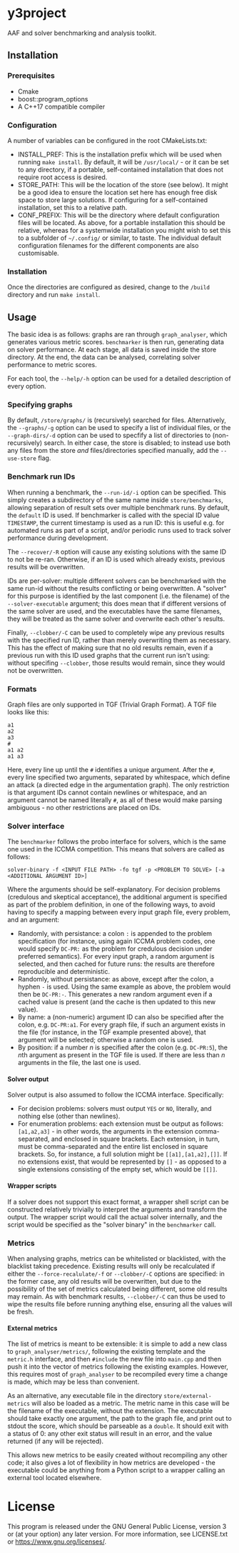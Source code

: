 # y3project
AAF and solver benchmarking and analysis toolkit.

## Installation
### Prerequisites
* Cmake
* boost::program\_options
* A C++17 compatible compiler
### Configuration
A number of variables can be configured in the root CMakeLists.txt:
* INSTALL\_PREF: This is the installation prefix which will be used when running `make install`. By default, it will be `/usr/local/` - or it can be set to any directory, if a portable, self-contained installation that does not require root access is desired.
* STORE\_PATH: This will be the location of the store (see below). It might be a good idea to ensure the location set here has enough free disk space to store large solutions. If configuring for a self-contained installation, set this to a relative path.
* CONF\_PREFIX: This will be the directory where default configuration files will be located. As above, for a portable installation this should be relative, whereas for a systemwide installation you might wish to set this to a subfolder of `~/.config/` or similar, to taste.
The individual default configuration filenames for the different components are also customisable.
### Installation
Once the directories are configured as desired, change to the `/build` directory and run `make install`.

## Usage
The basic idea is as follows: graphs are ran through `graph_analyser`, which generates various metric scores. `benchmarker` is then run, generating data on solver performance. At each stage, all data is saved inside the store directory. At the end, the data can be analysed, correlating solver performance to metric scores.

For each tool, the `--help/-h` option can be used for a detailed description of every option.

### Specifying graphs
By default, `/store/graphs/` is (recursively) searched for files. Alternatively, the `--graphs/-g` option can be used to specify a list of individual files, or the `--graph-dirs/-d` option can be used to specfify a list of directories to (non-recursively) search. In either case, the store is disabled; to instead use both any files from the store *and* files/directories specified manually, add the `--use-store` flag.

### Benchmark run IDs
When running a benchmark, the `--run-id/-i` option can be specified. This simply creates a subdirectory of the same name inside `store/benchmarks`, allowing separation of result sets over multiple benchmark runs. By default, the `default` ID is used. If benchmarker is called with the special ID value `TIMESTAMP`, the current timestamp is used as a run ID: this is useful e.g. for automated runs as part of a script, and/or periodic runs used to track solver performance during development.

The `--recover/-R` option will cause any existing solutions with the same ID to not be re-ran. Otherwise, if an ID is used which already exists, previous results will be overwritten.

IDs are per-solver: multiple different solvers can be benchmarked with the same run-id without the results conflicting or being overwritten. A "solver" for this purpose is identified by the last component (i.e. the filename) of the `--solver-executable` argument; this does mean that if different versions of the same solver are used, and the executables have the same filenames, they will be treated as the same solver and overwrite each other's results.

Finally, `--clobber/-C` can be used to completely wipe any previous results with the specified run ID, rather than merely overwriting them as necessary. This has the effect of making sure that no old results remain, even if a previous run with this ID used graphs that the current run isn't using: without specifing `--clobber`, those results would remain, since they would not be overwritten.

### Formats
Graph files are only supported in TGF (Trivial Graph Format). A TGF file looks like this:
```
a1
a2
a3
#
a1 a2
a1 a3
```
Here, every line up until the `#` identifies a unique argument. After the `#`, every line specified two arguments, separated by whitespace, which define an attack (a directed edge in the argumentation graph). The only restriction is that argument IDs cannot contain newlines or whitespace, and an argument cannot be named literally `#`, as all of these would make parsing ambiguous - no other restrictions are placed on IDs.

### Solver interface
The `benchmarker` follows the probo interface for solvers, which is the same one used in the ICCMA competition. This means that solvers are called as follows:
```
solver-binary -f <INPUT FILE PATH> -fo tgf -p <PROBLEM TO SOLVE> [-a <ADDITIONAL ARGUMENT ID>]
```
Where the arguments should be self-explanatory. For decision problems (credulous and skeptical acceptance), the additional argument is specified as part of the problem definition, in one of the following ways, to avoid having to specify a mapping between every input graph file, every problem, and an argument:
* Randomly, with persistance: a colon `:` is appended to the problem specification (for instance, using again ICCMA problem codes, one would specify `DC-PR:` as the problem for credulous decision under preferred semantics). For every input graph, a random argument is selected, and then cached for future runs: the results are therefore reproducible and deterministic.
* Randomly, without persistance: as above, except after the colon, a hyphen `-` is used. Using the same example as above, the problem would then be `DC-PR:-`. This generates a new random argument even if a cached value is present (and the cache is then updated to this new value).
* By name: a (non-numeric) argument ID can also be specified after the colon, e.g. `DC-PR:a1`. For every graph file, if such an argument exists in the file (for instance, in the TGF example presented above), that argument will be selected; otherwise a random one is used.
* By position: if a number *n* is specified after the colon (e.g. `DC-PR:5`), the *n*th argument as present in the TGF file is used. If there are less than *n* arguments in the file, the last one is used.

#### Solver output
Solver output is also assumed to follow the ICCMA interface. Specifically:
* For decision problems: solvers must output `YES` or `NO`, literally, and nothing else (other than newlines).
* For enumeration problems: each extension must be output as follows: `[a1,a2,a3]` - in other words, the arguments in the extension comma-separated, and enclosed in square brackets. Each extension, in turn, must be comma-separated and the entire list enclosed in square brackets. So, for instance, a full solution might be `[[a1],[a1,a2],[]]`. If no extensions exist, that would be represented by `[]` - as opposed to a single extensions consisting of the empty set, which would be `[[]]`.

#### Wrapper scripts
If a solver does not support this exact format, a wrapper shell script can be constructed relatively trivially to interpret the arguments and transform the output. The wrapper script would call the actual solver internally, and the script would be specified as the "solver binary" in the `benchmarker` call.

### Metrics
When analysing graphs, metrics can be whitelisted or blacklisted, with the blacklist taking precedence. Existing results will only be recalculated if either the `--force-recalulate/-f` or `--clobber/-C` options are specified: in the former case, any old results will be overwritten, but due to the possibility of the set of metrics calculated being different, some old results may remain. As with benchmark results, `--clobber/-C` can thus be used to wipe the results file before running anything else, ensuring all the values will be fresh.

#### External metrics
The list of metrics is meant to be extensible: it is simple to add a new class to `graph_analyser/metrics/`, following the existing template and the `metric.h` interface, and then `#include` the new file into `main.cpp` and then push it into the vector of metrics following the existing examples. However, this requires most of `graph_analyser` to be recompiled every time a change is made, which may be less than convenient.

As an alternative, any executable file in the directory `store/external-metrics` will also be loaded as a metric. The metric name in this case will be the filename of the executable, without the extension. The executable should take exactly one argument, the path to the graph file, and print out to stdout the score, which should be parseable as a `double`. It should exit with a status of 0: any other exit status will result in an error, and the value returned (if any will be rejected).

This allows new metrics to be easily created without recompiling any other code; it also gives a lot of flexibility in how metrics are developed - the executable could be anything from a Python script to a wrapper calling an external tool located elsewhere.

# License
This program is released under the GNU General Public License, version 3 or (at your option) any later version. For more information, see LICENSE.txt or https://www.gnu.org/licenses/.
